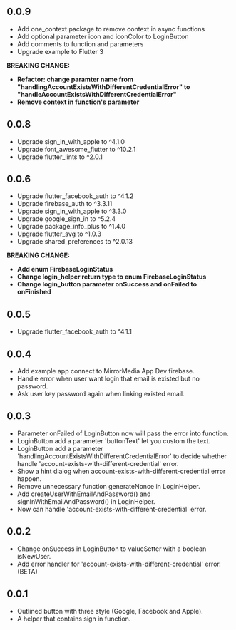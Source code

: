 ## 0.0.9

- Add one_context package to remove context in async functions
- Add optional parameter icon and iconColor to LoginButton
- Add comments to function and parameters
- Upgrade example to Flutter 3

**BREAKING CHANGE:**
- **Refactor: change paramter name from "handlingAccountExistsWithDifferentCredentialError" to "handleAccountExistsWithDifferentCredentialError"**
- **Remove context in function's parameter**

## 0.0.8

- Upgrade sign_in_with_apple to ^4.1.0
- Upgrade font_awesome_flutter to ^10.2.1
- Upgrade flutter_lints to ^2.0.1


## 0.0.6

- Upgrade flutter_facebook_auth to ^4.1.2
- Upgrade firebase_auth to ^3.3.11
- Upgrade sign_in_with_apple to ^3.3.0
- Upgrade google_sign_in to ^5.2.4
- Upgrade package_info_plus to ^1.4.0
- Upgrade flutter_svg to ^1.0.3
- Upgrade shared_preferences to ^2.0.13

**BREAKING CHANGE:**
- **Add enum FirebaseLoginStatus**
- **Change login_helper return type to enum FirebaseLoginStatus**
- **Change login_button parameter onSuccess and onFailed to onFinished**



## 0.0.5

- Upgrade flutter_facebook_auth to ^4.1.1


## 0.0.4

- Add example app connect to MirrorMedia App Dev firebase.
- Handle error when user want login that email is existed but no password.
- Ask user key password again when linking existed email.


## 0.0.3

- Parameter onFailed of LoginButton now will pass the error into function.
- LoginButton add a parameter 'buttonText' let you custom the text.
- LoginButton add a parameter 'handlingAccountExistsWithDifferentCredentialError' to decide whether handle 'account-exists-with-different-credential' error.
- Show a hint dialog when account-exists-with-different-credential error happen.
- Remove unnecessary function generateNonce in LoginHelper.
- Add createUserWithEmailAndPassword() and signInWithEmailAndPassword() in LoginHelper.
- Now can handle 'account-exists-with-different-credential' error.


## 0.0.2

- Change onSuccess in LoginButton to valueSetter with a boolean isNewUser.
- Add error handler for 'account-exists-with-different-credential' error. (BETA)


## 0.0.1

- Outlined button with three style (Google, Facebook and Apple).
- A helper that contains sign in function.
